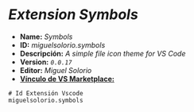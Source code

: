 <!-- Autor: Daniel Benjamin Perez Morales -->
<!-- GitHub: https://github.com/DanielPerezMoralesDev13 -->
<!-- Correo electrónico: danielperezdev@proton.me -->

# ***Extension Symbols***

- **Name:** *Symbols*
- **ID:** *miguelsolorio.symbols*
- **Descripción:** *A simple file icon theme for VS Code*
- **Version:** *`0.0.17`*
- **Editor:** *Miguel Solorio*
- **[Vínculo de VS Marketplace:](https://marketplace.visualstudio.com/items?itemName=miguelsolorio.symbols "https://marketplace.visualstudio.com/items?itemName=miguelsolorio.symbols")**

```plaintext
# Id Extensión Vscode
miguelsolorio.symbols
```
